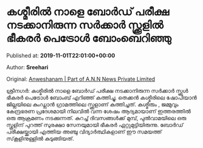 
# കശ്മീരിൽ നാളെ ബോർഡ് പരീക്ഷ നടക്കാനിരുന്ന സർക്കാർ സ്ക്കൂളില്‍ ഭീകരർ പെട്രോൾ ബോംബെറിഞ്ഞു

Published at: **2019-11-01T22:01:00+00:00**

Author: **Sreehari**

Original: [Anweshanam | Part of A.N.N News Private Limited](http://anweshanam.com/index.php/india/news/govt-school-in-kashmir-shopian-set-on-fire-ahead-of-tomorrow-board-exams)

ശ്രീനഗർ: കശ്മീരിൽ നാളെ ബോർഡ് പരീക്ഷ നടക്കാനിരുന്ന സർക്കാർ സ്ക്കൂൾ ഭീകരർ പെട്രോൾ ബോംബ് എറിഞ്ഞ് കത്തിച്ചു. തെക്കൻ കശ്മീരിലെ ഷോപിയാൻ ജില്ലയിലെ കുംഡ്ലാൻ ഗ്രാമത്തിലെ സ്ക്കൂളാണ് കത്തിച്ചത്. കശ്മീരും , ജമ്മുവും കേന്ദ്രഭരണ പ്രദേശമായി നിലവിൽ വന്ന ശേഷം ആദ്യമായാണ് ഇത്തരത്തിൽ ഒരു ആക്രമണം നടക്കുന്നത്.
കുറച്ച് ദിവസങ്ങൾക്ക് മുമ്പ്, പുൽവാമയിലെ ഒരു സ്കൂളിന് പുറത്ത് സുരക്ഷാ സേനയുമായി ഭീകരർ ഏറ്റുമുട്ടിയിരുന്നു. ബോർഡ് പരീക്ഷയ്ക്കായി എത്തിയ അഞ്ചു വിദ്യാർത്ഥികളാണ് ഈ സമയത്ത് സ്‌കൂളിനുള്ളിൽ കുടുങ്ങിയത്.
